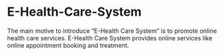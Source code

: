 # E-Health-Care-System
The main motive to introduce “E-Health Care System” is to promote online health care services. E-Health Care System provides online services like online appointment booking and treatment.
